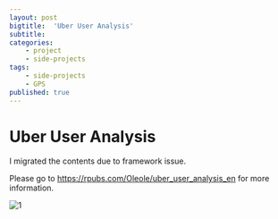 ```yaml
---
layout: post
bigtitle:  'Uber User Analysis'
subtitle:   
categories:
    - project
    - side-projects
tags:
    - side-projects
    - GPS
published: true
---
```


# Uber User Analysis

I migrated the contents due to framework issue.

Please go to  https://rpubs.com/Oleole/uber_user_analysis_en for more information.


![1](/assets/img/project/Uber/1.GIF)
